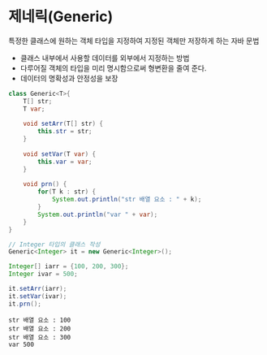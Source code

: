 ﻿# 제네릭(Generic)
특정한 클래스에 원하는 객체 타입을 지정하여 지정된 객체만 저장하게 하는 자바 문법

- 클래스 내부에서 사용할 데이터를 외부에서 지정하는 방법
- 다루어질 객체의 타입을 미리 명시함으로써 형변환을 줄여 준다.
- 데이터의 명확성과 안정성을 보장

```java
class Generic<T>{
	T[] str;
	T var;
	
	void setArr(T[] str) {
		this.str = str;
	}
	
	void setVar(T var) {
		this.var = var;
	}
	
	void prn() {
		for(T k : str) {
			System.out.println("str 배열 요소 : " + k);
		}
		System.out.println("var " + var);
	}
}
```
```java
// Integer 타입의 클래스 작성
Generic<Integer> it = new Generic<Integer>();

Integer[] iarr = {100, 200, 300};
Integer ivar = 500;

it.setArr(iarr);
it.setVar(ivar);
it.prn();
```
```
str 배열 요소 : 100
str 배열 요소 : 200
str 배열 요소 : 300
var 500
```
